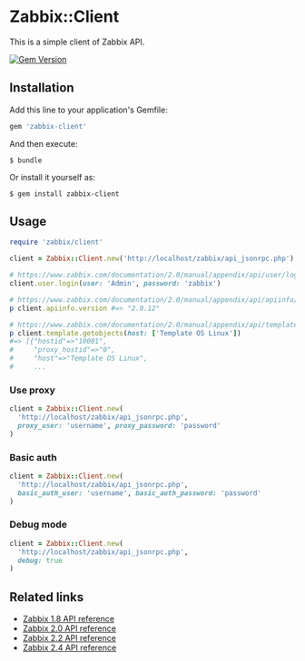 # Zabbix::Client

This is a simple client of Zabbix API.

[![Gem Version](https://badge.fury.io/rb/zabbix-client.svg)](http://badge.fury.io/rb/zabbix-client)

## Installation

Add this line to your application's Gemfile:

```ruby
gem 'zabbix-client'
```

And then execute:

    $ bundle

Or install it yourself as:

    $ gem install zabbix-client

## Usage

```ruby
require 'zabbix/client'

client = Zabbix::Client.new('http://localhost/zabbix/api_jsonrpc.php')

# https://www.zabbix.com/documentation/2.0/manual/appendix/api/user/login
client.user.login(user: 'Admin', password: 'zabbix')

# https://www.zabbix.com/documentation/2.0/manual/appendix/api/apiinfo/version
p client.apiinfo.version #=> "2.0.12"

# https://www.zabbix.com/documentation/2.0/manual/appendix/api/template/getobjects
p client.template.getobjects(host: ['Template OS Linux'])
#=> [{"hostid"=>"10001",
#     "proxy_hostid"=>"0",
#     "host"=>"Template OS Linux",
#     ...
```

### Use proxy

```ruby
client = Zabbix::Client.new(
  'http://localhost/zabbix/api_jsonrpc.php',
  proxy_user: 'username', proxy_password: 'password'
)
```

### Basic auth

```ruby
client = Zabbix::Client.new(
  'http://localhost/zabbix/api_jsonrpc.php',
  basic_auth_user: 'username', basic_auth_password: 'password'
)
```

### Debug mode

```ruby
client = Zabbix::Client.new(
  'http://localhost/zabbix/api_jsonrpc.php',
  debug: true
)
```

## Related links

* [Zabbix 1.8 API reference](https://www.zabbix.com/documentation/1.8/api)
* [Zabbix 2.0 API reference](https://www.zabbix.com/documentation/2.0/manual/appendix/api/api)
* [Zabbix 2.2 API reference](https://www.zabbix.com/documentation/2.2/manual/api)
* [Zabbix 2.4 API reference](https://www.zabbix.com/documentation/2.4/manual/api)
